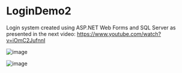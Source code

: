# LoginDemo2
Login system created using ASP.NET Web Forms and SQL Server as presented in the next video: https://www.youtube.com/watch?v=iOmC2JufnnI

![image](https://user-images.githubusercontent.com/39066961/133001868-5869d16d-e019-45f8-8aa5-9b6b60c94f55.png)

![image](https://user-images.githubusercontent.com/39066961/133001882-6a89083b-9abc-4176-92dd-a3c58e79ca51.png)
